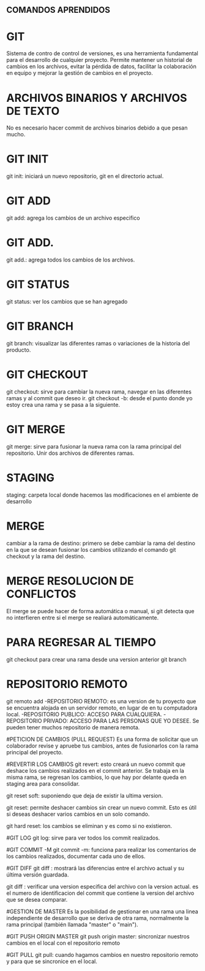 ## COMANDOS APRENDIDOS

# GIT
Sistema de contro de control de versiones, es una herramienta fundamental para el desarrollo de cualquier proyecto.
Permite mantener un historial de cambios en los archivos, evitar la pérdida de datos, facilitar la colaboración en equipo y mejorar la gestión de cambios en el proyecto.

# ARCHIVOS BINARIOS Y ARCHIVOS DE TEXTO
No es necesario hacer commit de archivos binarios debido a que pesan mucho.

# GIT INIT
git init: iniciará un nuevo repositorio, git en el directorio actual.

# GIT ADD
git add: agrega los cambios de un archivo especifico

# GIT ADD.
git add.: agrega todos los cambios de los archivos.

# GIT STATUS
git status: ver los cambios que se han agregado

# GIT BRANCH
git branch: visualizar las diferentes ramas o variaciones de la historia del producto.

# GIT CHECKOUT
git checkout: sirve para cambiar la nueva rama, navegar en las diferentes ramas y al commit que deseo ir.
git checkout -b: desde el punto donde yo estoy crea una rama y se pasa a la siguiente.

# GIT MERGE
git merge: sirve para fusionar la nueva rama con la rama principal del repositorio. Unir dos archivos de diferentes ramas.

# STAGING
staging: carpeta local donde hacemos las modificaciones en el ambiente de desarrollo 

# MERGE
cambiar a la rama de destino: primero se debe cambiar la rama del destino en la que se desean fusionar los cambios utilizando el comando git checkout y la rama del destino.

# MERGE RESOLUCION DE CONFLICTOS
El merge se puede hacer de forma automática o manual, si git detecta que no interfieren entre si el merge se realiará automáticamente.

# PARA REGRESAR AL TIEMPO
git checkout <ID del commit> para crear una rama desde una version anterior git branch <nombre de la nueva rama><ID del commit>

# REPOSITORIO REMOTO
git remoto add <nombre del repositorio> <URL del repositorio>
	-REPOSITORIO REMOTO: es una version de tu proyecto que se encuentra alojada en un servidor remoto, en lugar de en tu computadora local.
	-REPOSITORIO PUBLICO: ACCESO PARA CUALQUIERA.
	-REPOSITORIO PRIVADO: ACCESO PARA LAS PERSONAS QUE YO DESEE.
Se pueden tener muchos repositorio de manera remota.

#PETICION DE CAMBIOS (PULL REQUEST)
Es una forma de solicitar que un colaborador revise y apruebe tus cambios, antes de fusionarlos con la rama principal del proyecto. 

#REVERTIR LOS CAMBIOS 
git revert: <ID del commit> esto creará un nuevo commit que deshace los cambios realizados en el commit anterior.
Se trabaja en la misma rama, se regresan los cambios, lo que hay por delante queda en staging area para consolidar.

git reset soft: suponiendo que deja de existir la ultima version.

git reset: permite deshacer cambios sin crear un nuevo commit. Esto es útil si deseas deshacer varios cambios en un solo comando.

git hard reset: los cambios se eliminan y es como si no existieron.

#GIT LOG
git log: sirve para ver todos los commit realizados.

#GIT COMMIT -M
git commit -m: funciona para realizar los comentarios de los cambios realizados, documentar cada uno de ellos.

#GIT DIFF
git diff <archivo>: mostrará las diferencias entre el archivo actual y su última versión guardada.

git diff <hash>: verificar una version especifica del archivo con la version actual.
<hash> es el numero de identificacion del commit que contiene la version del archivo que se desea comparar.

#GESTION DE MASTER
Es la posibilidad de gestionar en una rama una linea independiente de desarrollo que se deriva de otra rama, normalmente la rama principal (también llamada "master" o "main").

#GIT PUSH ORIGIN MASTER
git push origin master: sincronizar nuestros cambios en el local con el repositorio remoto

#GIT PULL
git pull: cuando hagamos cambios en nuestro repositorio remoto y para que se sincronice en el local.

